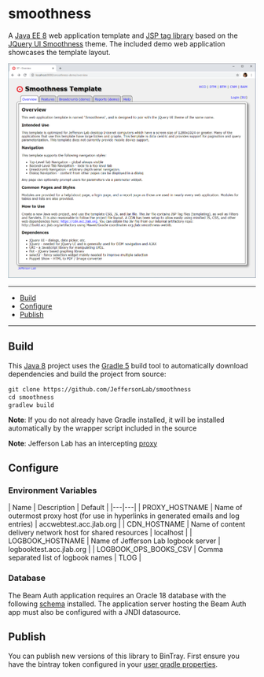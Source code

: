 # smoothness
A [Java EE 8](https://en.wikipedia.org/wiki/Jakarta_EE) web application template and [JSP tag library](https://docs.oracle.com/javaee/5/tutorial/doc/bnama.html) based on the [JQuery UI Smoothness](https://jqueryui.com/themeroller/) theme.  The included demo web application showcases the template layout.

![Screenshot](https://github.com/JeffersonLab/smoothness/raw/main/smoothness-demo/Screenshot.png?raw=true "Screenshot")

---
 - [Build](https://github.com/JeffersonLab/smoothness#build)
 - [Configure](https://github.com/JeffersonLab/smoothness#configure)
 - [Publish](https://github.com/JeffersonLab/smoothness#publish)
---

## Build
This [Java 8](https://adoptopenjdk.net/) project uses the [Gradle 5](https://gradle.org/) build tool to automatically download dependencies and build the project from source:

```
git clone https://github.com/JeffersonLab/smoothness
cd smoothness
gradlew build
```
**Note**: If you do not already have Gradle installed, it will be installed automatically by the wrapper script included in the source

**Note**: Jefferson Lab has an intercepting [proxy](https://gist.github.com/slominskir/92c25a033db93a90184a5994e71d0b78)

## Configure

### Environment Variables
| Name | Description | Default | 
|---|---|
| PROXY_HOSTNAME | Name of outermost proxy host (for use in hyperlinks in generated emails and log entries) | accwebtest.acc.jlab.org |
| CDN_HOSTNAME | Name of content delivery network host for shared resources | localhost |
| LOGBOOK_HOSTNAME | Name of Jefferson Lab logbook server | logbooktest.acc.jlab.org |
| LOGBOOK_OPS_BOOKS_CSV | Comma separated list of logbook names | TLOG |

### Database
The Beam Auth application requires an Oracle 18 database with the following [schema](https://github.com/JeffersonLab/beam-auth/tree/main/schema) installed.   The application server hosting the Beam Auth app must also be configured with a JNDI datasource.

## Publish

You can publish new versions of this library to BinTray.  First ensure you have the bintray token configured in your [user gradle properties](https://gist.github.com/slominskir/dff89309ecdc424f134fdf02ceb41906).
